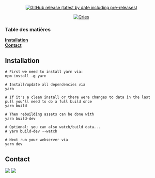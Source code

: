 <p align="center">
  <a href=https://github.com/leghort/dauntless-builder-french/releases>
    <img alt="GitHub release (latest by date including pre-releases)" src="https://img.shields.io/github/v/release/leghort/dauntless-builder-french?include_prereleases">
</p>

<p align="center">
  <a href="http://build.team-68.fr/">
    <img alt="Qries" src="https://i.ibb.co/YNNL2CH/image.png">
  </a>
</p>

### Table des matières
**[Installation](https://github.com/leghort/dauntless-builder-french#installation)**</br>
**[Contact](https://github.com/leghort/dauntless-builder-french#contact)**</br>

## Installation
```shell
# First we need to install yarn via:
npm install -g yarn

# Install/update all dependencies via
yarn

# If it's a clean install or there were changes to data in the last pull you'll need to do a full build once
yarn build

# Then rebuilding assets can be done with
yarn build-dev

# Optional: you can also watch/build data...
# yarn build-dev --watch

# Next run your webserver via
yarn dev
```

## Contact
<a href=https://discordapp.com/users/184411677469573121><img src="https://img.icons8.com/color/50/000000/discord-logo.png"></a>
<a href=mailto:medaey@hotmail.com><img src="https://i.ibb.co/Pr1Mtf9/mail.png"></a>
